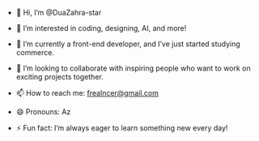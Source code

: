 - 👋 Hi, I’m @DuaZahra-star

- 👀 I’m interested in coding, designing, AI, and more!
- 🌱 I’m currently a front-end developer, and I’ve just started studying commerce.
- 💞️ I’m looking to collaborate with inspiring people who want to work on exciting projects together.
- 📫 How to reach me: frealncer@gmail.com
- 😄 Pronouns: Az
- ⚡ Fun fact: I’m always eager to learn something new every day!

<!---
DuaZahra-star/DuaZahra-star is a ✨ special ✨ repository because its `README.md` (this file) appears on your GitHub profile.
You can click the Preview link to take a look at your changes.
--->
